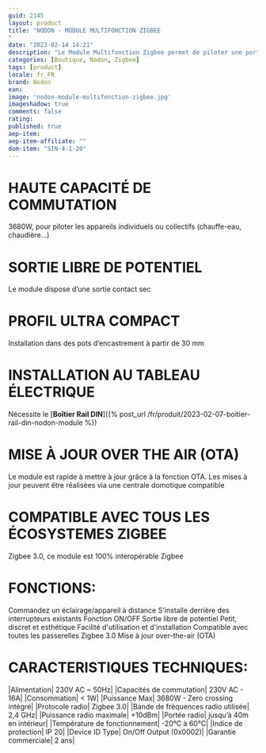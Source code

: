 ```yaml
---
guid: 2145
layout: product 
title: "NODON - MODULE MULTIFONCTION ZIGBEE
"
date: "2023-02-14 14:21"
description: "Le Module Multifonction Zigbee permet de piloter une porte de garage, un portail, un radiateur, une prise, une chaudière…"
categories: [Boutique, Nodon, Zigbee]
tags: [product]
locale: fr_FR
brand: Nodon
ean: 
image: 'nodon-module-multifonction-zigbee.jpg'
imageshadow: true
comments: false
rating:  
published: true
aep-item: 
aep-item-affiliate: ""
dom-item: "SIN-4-1-20"
--- 
```


# HAUTE CAPACITÉ DE COMMUTATION
3680W, pour piloter les appareils individuels ou collectifs (chauffe-eau, chaudière...)

# SORTIE LIBRE DE POTENTIEL
Le module dispose d’une sortie contact sec

# PROFIL ULTRA COMPACT
Installation dans des pots d’encastrement à partir de 30 mm

# INSTALLATION AU TABLEAU ÉLECTRIQUE
Nécessite le [**Boîtier Rail DIN**]({% post_url /fr/produit/2023-02-07-boitier-rail-din-nodon-module %})

# MISE À JOUR OVER THE AIR (OTA)
Le module est rapide à mettre à jour grâce à la fonction OTA. Les mises à jour peuvent être réalisées via une centrale domotique compatible

# COMPATIBLE AVEC TOUS LES ÉCOSYSTEMES ZIGBEE
Zigbee 3.0, ce module est 100% interopérable Zigbee

# FONCTIONS:

Commandez un éclairage/appareil à distance
S'installe derrière des interrupteurs existants
Fonction ON/OFF
Sortie libre de potentiel
Petit, discret et esthétique
Facilité d'utilisation et d'installation
Compatible avec toutes les passerelles Zigbee 3.0
Mise à jour over-the-air (OTA)

# CARACTERISTIQUES TECHNIQUES:

|Alimentation| 230V AC ~ 50Hz|
|Capacités de commutation| 230V AC - 16A|
|Consommation| < 1W|
|Puissance Max| 3680W - Zero crossing intégré|
|Protocole radio| Zigbee 3.0|
|Bande de fréquences radio utilisée| 2,4 GHz|
|Puissance radio maximale| +10dBm|
|Portée radio| jusqu’à 40m en intérieur|
|Température de fonctionnement| -20°C à 60°C|
|Indice de protection| IP 20|
|Device ID Type| On/Off Output (0x0002)|
|Garantie commerciale| 2 ans|
